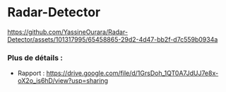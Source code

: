 # Radar-Detector



https://github.com/YassineOurara/Radar-Detector/assets/101317995/65458865-29d2-4d47-bb2f-d7c559b0934a


### Plus de détails :
    
* Rapport : https://drive.google.com/file/d/1GrsDoh_1QT0A7JdUJ7e8x-oX2o_is6hD/view?usp=sharing
